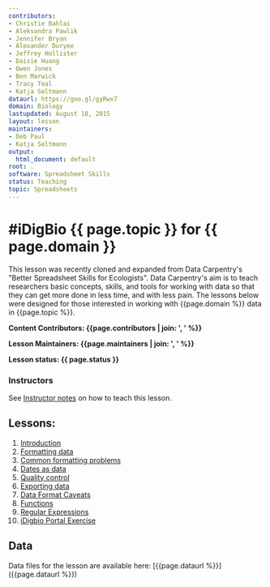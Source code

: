 ```yaml
---
contributors:
- Christie Bahlai
- Aleksandra Pawlik
- Jennifer Bryan
- Alexander Duryee
- Jeffrey Hollister
- Daisie Huang
- Owen Jones
- Ben Marwick
- Tracy Teal
- Katja Seltmann
dataurl: https://goo.gl/gyRwx7
domain: Biology
lastupdated: August 18, 2015
layout: lesson
maintainers:
- Deb Paul
- Katja Seltmann
output:
  html_document: default
root: .
software: Spreadsheet Skills
status: Teaching
topic: Spreadsheets
---
```


<!-- USING THIS LESSON TEMPLATE -->
<!-- Lesson specific information is taken from the YAML header at the top of the page -->

<!-- THE LESSON INFORMATION -->


#iDigBio {{ page.topic }} for {{ page.domain }}
=======

This lesson was recently cloned and expanded from Data Carpentry's "Better Spreadsheet Skills for Ecologists". Data Carpentry's aim is to teach researchers basic concepts, skills, and tools for working with data so that they can get more done in less
time, and with less pain. The lessons below were designed for those interested
in working with {{page.domain %}} data in {{page.topic %}}.


**Content Contributors: {{page.contributors | join: ', ' %}}**


**Lesson Maintainers: {{page.maintainers | join: ', ' %}}**


**Lesson status: {{ page.status }}**

### Instructors
See [Instructor notes](http://idigbio.github.io/spreadsheet-skills/instructor_notes.html) on how to teach this lesson.

<!--
  [Information on Lesson Status Categories]()
-->

<!-- ###### INDEX OF LESSONS ON THIS TOPIC ###### -->

## Lessons:

1. [Introduction](00-intro.html)
2. [Formatting data](01-format-data.html)
3. [Common formatting problems](02-common-mistakes.html)
4. [Dates as data](03-dates-as-data.html)
5. [Quality control](04-quality-control.html)
6. [Exporting data](05-exporting-data.html)
7. [Data Format Caveats](06-data-formats-caveats.html)
8. [Functions](07-functions.html)
9. [Regular Expressions](08-regular-expressions.html)
10. [iDigbio Portal Exercise](09-iDigBio-portal.html)



## Data

Data files for the lesson are available here: [{{page.dataurl %}}]({{page.dataurl %}})


